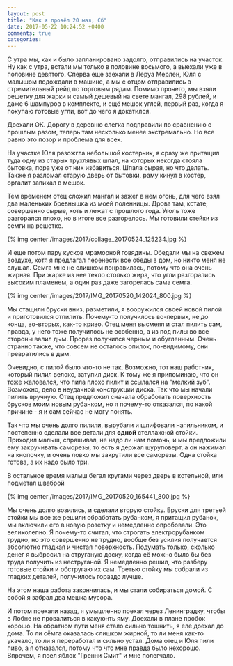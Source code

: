 ```yaml
---
layout: post
title: "Как я провёл 20 мая, Сб"
date: 2017-05-22 10:24:52 +0400
comments: true
categories: 
---
```

С утра мы, как и было запланировано задолго, отправились на участок. Ну как с утра, встали мы только в половине восьмого, а выехали уже в половине девятого. Сперва еще заехали в Леруа Мерлен, Юля с малышом подождали в машине, а мы с отцом отправились в стремительный рейд по торговым рядам. Помимо прочего, мы взяли решетку для жарки и самый дешевый на свете мангал, 298 рублей, и даже 6 шампуров в комплекте, и ещё мешок углей, первый раз, когда я покупаю готовые угли, вот до чего я докатился. 

Доехали ОК. Дорогу в деревню слегка подправили по сравнению с прошлым разом, теперь там несколько менее экстремально. Но все равно это позор и проблема для всех.

На участке Юля разожгла небольшой костерчик, я сразу же притащил туда одну из старых трухлявых шпал, на которых некогда стояла бытовка, пора уже от них избавиться. Шпала сырая, но что делать. Также я разломал старую дверь от бытовки, раму кинул в костер, оргалит запихал в мешок. 


 

Тем временем отец сложил мангал и зажег в нем огонь, для чего взял два маленьких бревнышка из моей поленницы. Дрова там, кстате, совершенно сырые, хоть и лежат с прошлого года. Уголь тоже разгорался плохо, но в итоге все разгорелось. Мы готовили стейки из семги на решетке.

{% img center /images/2017/collage_20170524_125234.jpg %}

И еще потом пару кусков мраморной говядины. Обедали мы на свежем воздухе, хотя я предлагал перенести все обеды в дом, но никто меня не слушал. Семга мне не слишком понравилась, потому что она очень жирная. При жарке из нее текло столько жира, что угли разгорались высоким пламенем, а один раз даже загорелась сама семга. 

{% img center /images/2017/IMG_20170520_142024_800.jpg %}

Мы стащили бруски вниз, разметили, я вооружился своей новой пилой и приготовился отпилить. Почему-то получилось во-первых, не до конца, во-вторых, как-то криво. Отец меня высмеял и стал пилить сам, правда, у него тоже получилось не особенно, а из под пилы во все стороны валил дым. Прорез получился черным и обугленным. Очень странно также, что совсем не осталось опилок, по-видимому, они превратились в дым.

Очевидно, с пилой было что-то не так. Возможно, тот наш работник, который пилил велокс, затупил диск. К тому же я припоминаю, что он тоже жаловался, что пила плохо пилит и ссылался на "мелкий зуб". Возможно, дело в неудачной конструкции диска. Так что мы начали пилить вручную. Отец предложил сначала обработать поверхность брусков моим новым рубанком, но я почему-то отказался, по какой причине - я и сам сейчас не могу понять.

Так что мы очень долго пилили, вырубали и шлифовали напильником, и постепенно сделали все детали для **одной** стеллажной стойки. Приходил малыш, спрашивал, не надо ли нам помочь, и мы предложили ему закручивать саморезы, то есть я держал шуруповерт, а он нажимал на кнопочку, и очень ловко мы закрутили все саморезы. Одна стойка готова, а их надо было три.

В остальное время малыш бегал кругами через дверь в котельной, или подметал шваброй

{% img center /images/2017/IMG_20170520_165441_800.jpg %}
 
Мы очень долго возились, и сделали вторую стойку. Бруски для третьей стойки мы все же решили обработать рубанком, я притащил рубанок, мы включили его в новую розетку и немедленно опробовали. Это великолепно. Я почему-то считал, что строгать электрорубанком трудно, но это совершенно не трудно, вообще без усилия получается абсолютно гладкая и чистая поверхность. Подумать только, сколько денег я выбросил на струганую доску, когда её можно было бы без труда получить из неструганой. Я немедленно решил, что разберу готовые стойки и обстругаю их сам. Третью стойку мы собрали из гладких деталей, получилось гораздо лучше.

На этом наша работа закончилась, и мы стали собираться домой. С собой я забрал два мешка мусора.

И потом поехали назад, я умышленно поехал через Ленинградку, чтобы в Лобне не провалиться в какуюнть яму. Доехали в плане пробок хорошо. На обратном пути меня стало сильно тошнить, я еле доехал до дома. То ли сёмга оказалась слишком жирной, то ли меня как-то укачало, то ли я переработал и сильно устал. Дома отец и Юля пили пиво, а я отказался, потому что что мне правда было нехорошо. Впрочем, я поел яблок "Гренни Смит" и мне полегчало.